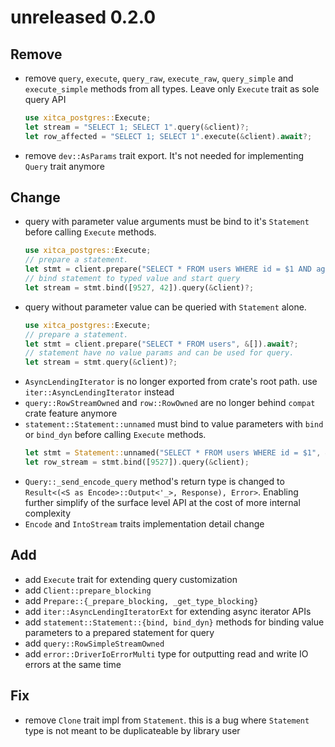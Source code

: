 # unreleased 0.2.0
## Remove
- remove `query`, `execute`, `query_raw`, `execute_raw`, `query_simple` and `execute_simple` methods from all types. Leave only `Execute` trait as sole query API  
    ```rust
    use xitca_postgres::Execute;
    let stream = "SELECT 1; SELECT 1".query(&client)?;
    let row_affected = "SELECT 1; SELECT 1".execute(&client).await?;
    ```
- remove `dev::AsParams` trait export. It's not needed for implementing `Query` trait anymore    

## Change
- query with parameter value arguments must be bind to it's `Statement` before calling `Execute` methods.
    ```rust
    use xitca_postgres::Execute;
    // prepare a statement.
    let stmt = client.prepare("SELECT * FROM users WHERE id = $1 AND age = $2", &[Type::INT4, Type::INT4]).await?;
    // bind statement to typed value and start query
    let stream = stmt.bind([9527, 42]).query(&client)?;
    ```
- query without parameter value can be queried with `Statement` alone.
    ```rust
    use xitca_postgres::Execute;
    // prepare a statement.
    let stmt = client.prepare("SELECT * FROM users", &[]).await?;
    // statement have no value params and can be used for query.
    let stream = stmt.query(&client)?;
    ```
- `AsyncLendingIterator` is no longer exported from crate's root path. use `iter::AsyncLendingIterator` instead
- `query::RowStreamOwned` and `row::RowOwned` are no longer behind `compat` crate feature anymore
- `statement::Statement::unnamed` must bind to value parameters with `bind` or `bind_dyn` before calling `Execute` methods.
    ```rust
    let stmt = Statement::unnamed("SELECT * FROM users WHERE id = $1", &[Type::INT4]);
    let row_stream = stmt.bind([9527]).query(&client);
    ```
- `Query::_send_encode_query` method's return type is changed to `Result<(<S as Encode>::Output<'_>, Response), Error>`. Enabling further simplify of the surface level API at the cost of more internal complexity
- `Encode` and `IntoStream` traits implementation detail change

## Add
- add `Execute` trait for extending query customization
- add `Client::prepare_blocking`
- add `Prepare::{_prepare_blocking, _get_type_blocking}`
- add `iter::AsyncLendingIteratorExt` for extending async iterator APIs
- add `statement::Statement::{bind, bind_dyn}` methods for binding value parameters to a prepared statement for query
- add `query::RowSimpleStreamOwned`
- add `error::DriverIoErrorMulti` type for outputting read and write IO errors at the same time

## Fix
- remove `Clone` trait impl from `Statement`. this is a bug where `Statement` type is not meant to be duplicateable by library user
